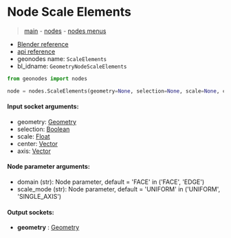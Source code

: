 # Node Scale Elements

> [main](../structure.md) - [nodes](nodes.md) - [nodes menus](nodes_menus.md)

- [Blender reference](https://docs.blender.org/manual/en/latest/modeling/geometry_nodes/mesh/scale_elements.html)
- [api reference](https://docs.blender.org/api/current/bpy.types.GeometryNodeScaleElements.html)
- geonodes name: `ScaleElements`
- bl_idname: `GeometryNodeScaleElements`

```python
from geonodes import nodes

node = nodes.ScaleElements(geometry=None, selection=None, scale=None, center=None, axis=None, domain='FACE', scale_mode='UNIFORM')
```

#### Input socket arguments:

- geometry: [Geometry](Geometry.md)
- selection: [Boolean](Boolean.md)
- scale: [Float](Float.md)
- center: [Vector](Vector.md)
- axis: [Vector](Vector.md)

#### Node parameter arguments:

- domain (str): Node parameter, default = 'FACE' in ('FACE', 'EDGE')
- scale_mode (str): Node parameter, default = 'UNIFORM' in ('UNIFORM', 'SINGLE_AXIS')

#### Output sockets:

- **geometry** : [Geometry](Geometry)


